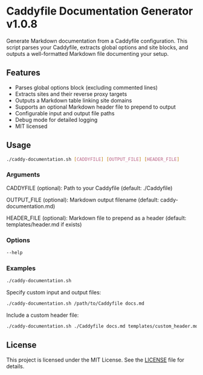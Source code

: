 # Caddyfile Documentation Generator v1.0.8

Generate Markdown documentation from a Caddyfile configuration. This script parses your Caddyfile, extracts global options and site blocks, and outputs a well-formatted Markdown file documenting your setup.

## Features

- Parses global options block (excluding commented lines)
- Extracts sites and their reverse proxy targets
- Outputs a Markdown table linking site domains
- Supports an optional Markdown header file to prepend to output
- Configurable input and output file paths
- Debug mode for detailed logging
- MIT licensed

## Usage

```bash
./caddy-documentation.sh [CADDYFILE] [OUTPUT_FILE] [HEADER_FILE]
```

### Arguments

CADDYFILE (optional): Path to your Caddyfile (default: ./Caddyfile)

OUTPUT_FILE (optional): Markdown output filename (default: caddy-documentation.md)

HEADER_FILE (optional): Markdown file to prepend as a header (default: templates/header.md if exists)


### Options

```bash
--help
```

### Examples

```bash
./caddy-documentation.sh
```

Specify custom input and output files:

```bash
./caddy-documentation.sh /path/to/Caddyfile docs.md
```

Include a custom header file:

```bash
./caddy-documentation.sh ./Caddyfile docs.md templates/custom_header.md
```

## License

This project is licensed under the MIT License. See the [LICENSE](/LICENSE) file for details.
